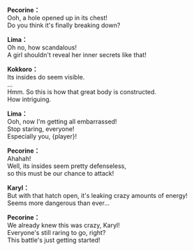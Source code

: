 # 

  
**Pecorine：**  
Ooh, a hole opened up in its chest!  
Do you think it's finally breaking down?  
  
**Lima：**  
Oh no, how scandalous!  
A girl shouldn't reveal her inner secrets like that!  
  
**Kokkoro：**  
Its insides do seem visible.  
...  
Hmm. So this is how that great body is constructed.  
How intriguing.  
  
**Lima：**  
Ooh, now I'm getting all embarrassed!  
Stop staring, everyone!  
 Especially you, {player}!  
  
**Pecorine：**  
Ahahah!  
Well, its insides seem pretty defenseless,  
so this must be our chance to attack!  
  
**Karyl：**  
But with that hatch open, it's leaking crazy amounts of energy!  
Seems more dangerous than ever...  
  
**Pecorine：**  
We already knew this was crazy, Karyl!  
Everyone's still raring to go, right?  
This battle's just getting started!  
